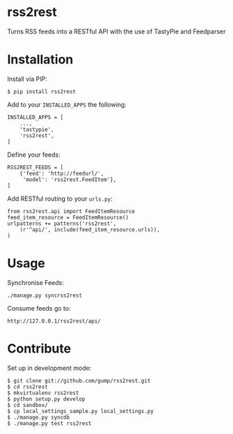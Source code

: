 rss2rest
========

Turns RSS feeds into a RESTful API with the use of TastyPie and Feedparser

Installation
============

Install via PIP:

    $ pip install rss2rest


Add to your `INSTALLED_APPS` the following:

    INSTALLED_APPS = [
        ...,
        'tastypie',
        'rss2rest',
    ]

Define your feeds:

    RSS2REST_FEEDS = [
        {'feed': 'http://feedurl/',
         'model': 'rss2rest.FeedItem'},
    ]

Add RESTful routing to your `urls.py`:

    from rss2rest.api import FeedItemResource
    feed_item_resource = FeedItemResource()
    urlpatterns += patterns('rss2rest',
        (r'^api/', include(feed_item_resource.urls)),
    )

Usage
=====

Synchronise Feeds:

    ./manage.py syncrss2rest

Consume feeds go to:

    http://127.0.0.1/rss2rest/api/

Contribute
==========

Set up in development mode:

    $ git clone git://github.com/gump/rss2rest.git
    $ cd rss2rest
    $ mkvirtualenv rss2rest
    $ python setup.py develop
    $ cd sandbox/
    $ cp local_settings_sample.py local_settings.py
    $ ./manage.py syncdb
    $ ./manage.py test rss2rest

